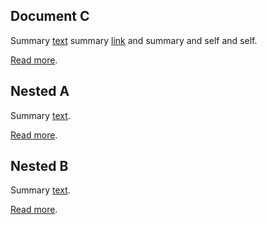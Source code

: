<!-- markdownlint-disable -->

## Document C

Summary [text](../Document.md) summary [link](../Document.md "title") and summary and self and self.

[Read more](<Document C.md>).

## Nested A

Summary [text](../Document.md).

[Read more](<A/Document A.md>).

## Nested B

Summary [text](../Document.md).

[Read more](<B/Document B.md>).
